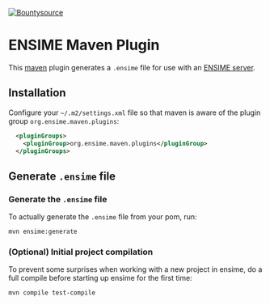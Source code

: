 [![Bountysource](https://www.bountysource.com/badge/tracker?tracker_id=239449)](https://www.bountysource.com/trackers/239449-ensime?utm_source=239449&utm_medium=shield&utm_campaign=TRACKER_BADGE)

# ENSIME Maven Plugin

This [maven](https://maven.apache.org/) plugin generates a `.ensime` file for use with an [ENSIME server](http://github.com/ensime/ensime-server).

## Installation

Configure your `~/.m2/settings.xml` file so that maven is aware of the plugin group `org.ensime.maven.plugins`:

``` xml
  <pluginGroups>
    <pluginGroup>org.ensime.maven.plugins</pluginGroup>
  </pluginGroups>
```

## Generate `.ensime` file

<!-- ### (Optional) Download project sources and javadocs -->
<!--  -->
<!-- The ensime-maven plugin will tell ensime about the location of source jars, but won't automatically download them for you. You can get maven to do this by running: -->
<!--  -->
<!-- ``` shell -->
<!-- mvn dependency:sources && mvn dependency:resolve -Dclassifier=javadoc -->
<!-- ``` -->

### Generate the `.ensime` file

To actually generate the `.ensime` file from your pom, run:

``` shell
mvn ensime:generate
```

### (Optional) Initial project compilation

To prevent some surprises when working with a new project in ensime, do a full compile before starting up ensime for the first time:

``` shell
mvn compile test-compile
```
